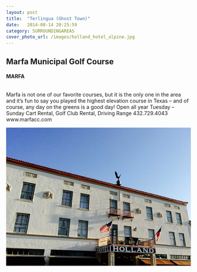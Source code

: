 ```yaml
---
layout: post
title:  "Terlingua (Ghost Town)"
date:   2014-08-14 20:25:59
category: SURROUNDINGAREAS
cover_photo_url: /images/holland_hotel_alpine.jpg
---
```


<div class="section-title">
	<h2>Marfa Municipal Golf Course</h2>
  	<h4>MARFA</h4>
  	<div class="divider-border"></div>
</div> 
<div class="column small-6">
  <p>Marfa is not one of our favorite courses, but it is the only one in the area and it’s fun to say you played the highest elevation course in Texas – and of course, any day on the greens is a good day!
  Open all year Tuesday – Sunday
  Cart Rental, Golf Club Rental, 
  Driving Range 
  432.729.4043 
  www.marfacc.com
  </p>
<div class="column small-6">
    <img src="/images/holland_hotel_alpine.jpg">
</div>   

